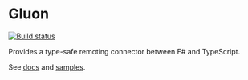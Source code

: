 # Gluon

[![Build status](https://ci.appveyor.com/api/projects/status/uxty6i9srorycqqh/branch/master?svg=true)](https://ci.appveyor.com/project/Tachyus/gluon/branch/master)

Provides a type-safe remoting connector between F# and TypeScript.

See [docs](http://www.tachyus.com/gluon/) and [samples](samples/).
